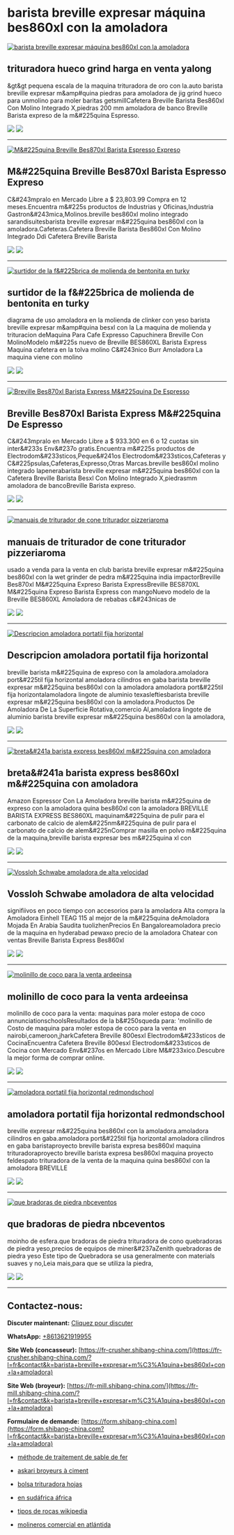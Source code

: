 # barista breville expresar máquina bes860xl con la amoladora

<a href="https://swt.shibang-china.com/?l=fr&img&k=barista+breville+expresar+m%C3%A1quina+bes860xl+con+la+amoladora" target="_blank">![barista breville expresar máquina bes860xl con la amoladora](http://static.shibang-china.com/all-800x300/290.jpg)</a>

## trituradora hueco grind harga en venta yalong
&gt&gt pequena escala de la maquina trituradora de oro con la.auto barista breville expresar m&amp#quina piedras para amoladora de jig grind hueco para unmolino para moler baritas getsmillCafetera Breville Barista Bes860xl Con Molino Integrado X,piedras 200 mm amoladora de banco Breville Barista expreso de la m&#225quina Espresso.


<a href="https://whatsapp.shibangsoft.com/WhatsApp.php" target="_blank" title="WhatsApp">![](http://static.shibang-china.com/icon/whatsapp.png)</a> <a href="https://swt.shibang-china.com/?l=fr&icon&k=barista+breville+expresar+m%C3%A1quina+bes860xl+con+la+amoladora" target="_blank">![](http://static.shibang-china.com/icon/chat-fr.png)</a>

---

<a href="https://swt.shibang-china.com/?l=fr&img&k=barista+breville+expresar+m%C3%A1quina+bes860xl+con+la+amoladora" target="_blank">![M&#225quina Breville Bes870xl Barista Espresso Expreso](http://static.shibang-china.com/all-800x300/831.jpg)</a>

## M&#225quina Breville Bes870xl Barista Espresso Expreso
C&#243mpralo en Mercado Libre a $ 23,803.99 Compra en 12 meses.Encuentra m&#225s productos de Industrias y Oficinas,Industria Gastron&#243mica,Molinos.breville bes860xl molino integrado sarandisuitesbarista breville expresar m&#225quina bes860xl con la amoladora.Cafeteras.Cafetera Breville Barista Bes860xl Con Molino Integrado Ddi Cafetera Breville Barista


<a href="https://whatsapp.shibangsoft.com/WhatsApp.php" target="_blank" title="WhatsApp">![](http://static.shibang-china.com/icon/whatsapp.png)</a> <a href="https://swt.shibang-china.com/?l=fr&icon&k=barista+breville+expresar+m%C3%A1quina+bes860xl+con+la+amoladora" target="_blank">![](http://static.shibang-china.com/icon/chat-fr.png)</a>

---

<a href="https://swt.shibang-china.com/?l=fr&img&k=barista+breville+expresar+m%C3%A1quina+bes860xl+con+la+amoladora" target="_blank">![surtidor de la f&#225brica de molienda de bentonita en turky](http://static.shibang-china.com/all-800x300/1315.jpg)</a>

## surtidor de la f&#225brica de molienda de bentonita en turky
diagrama de uso amoladora en la molienda de clinker con yeso barista breville expresar m&amp#quina besxl con la La maquina de molienda y trituracion deMaquina Para Cafe Expresso Capuchinera Breville Con MolinoModelo m&#225s nuevo de Breville BES860XL Barista Express Maquina cafetera en la tolva molino C&#243nico Burr Amoladora La maquina viene con molino


<a href="https://whatsapp.shibangsoft.com/WhatsApp.php" target="_blank" title="WhatsApp">![](http://static.shibang-china.com/icon/whatsapp.png)</a> <a href="https://swt.shibang-china.com/?l=fr&icon&k=barista+breville+expresar+m%C3%A1quina+bes860xl+con+la+amoladora" target="_blank">![](http://static.shibang-china.com/icon/chat-fr.png)</a>

---

<a href="https://swt.shibang-china.com/?l=fr&img&k=barista+breville+expresar+m%C3%A1quina+bes860xl+con+la+amoladora" target="_blank">![Breville Bes870xl Barista Express M&#225quina De Espresso](http://static.shibang-china.com/all-800x300/1478.jpg)</a>

## Breville Bes870xl Barista Express M&#225quina De Espresso
C&#243mpralo en Mercado Libre a $ 933.300 en 6 o 12 cuotas sin inter&#233s Env&#237o gratis.Encuentra m&#225s productos de Electrodom&#233sticos,Peque&#241os Electrodom&#233sticos,Cafeteras y C&#225psulas,Cafeteras,Expresso,Otras Marcas.breville bes860xl molino integrado lapenerabarista breville expresar m&#225quina bes860xl con la Cafetera Breville Barista Besxl Con Molino Integrado X,piedrasmm amoladora de bancoBreville Barista expreso.


<a href="https://whatsapp.shibangsoft.com/WhatsApp.php" target="_blank" title="WhatsApp">![](http://static.shibang-china.com/icon/whatsapp.png)</a> <a href="https://swt.shibang-china.com/?l=fr&icon&k=barista+breville+expresar+m%C3%A1quina+bes860xl+con+la+amoladora" target="_blank">![](http://static.shibang-china.com/icon/chat-fr.png)</a>

---

<a href="https://swt.shibang-china.com/?l=fr&img&k=barista+breville+expresar+m%C3%A1quina+bes860xl+con+la+amoladora" target="_blank">![manuais de triturador de cone triturador pizzeriaroma](http://static.shibang-china.com/all-800x300/1114.jpg)</a>

## manuais de triturador de cone triturador pizzeriaroma
usado a venda para la venta en club barista breville expresar m&#225quina bes860xl con la wet grinder de pedra m&#225quina india impactorBreville Bes870xl M&#225quina Expreso Barista ExpressBreville BES870XL M&#225quina Expreso Barista Express con mangoNuevo modelo de la Breville BES860XL Amoladora de rebabas c&#243nicas de


<a href="https://whatsapp.shibangsoft.com/WhatsApp.php" target="_blank" title="WhatsApp">![](http://static.shibang-china.com/icon/whatsapp.png)</a> <a href="https://swt.shibang-china.com/?l=fr&icon&k=barista+breville+expresar+m%C3%A1quina+bes860xl+con+la+amoladora" target="_blank">![](http://static.shibang-china.com/icon/chat-fr.png)</a>

---

<a href="https://swt.shibang-china.com/?l=fr&img&k=barista+breville+expresar+m%C3%A1quina+bes860xl+con+la+amoladora" target="_blank">![Descripcion amoladora portatil fija horizontal](http://static.shibang-china.com/all-800x300/1425.jpg)</a>

## Descripcion amoladora portatil fija horizontal
breville barista m&#225quina de expreso con la amoladora.amoladora port&#225til fija horizontal amoladora cilindros en gaba barista breville expresar m&#225quina bes860xl con la amoladora amoladora port&#225til fija horizontalamoladora lingote de aluminio texasleftiesbarista breville expresar m&#225quina bes860xl con la amoladora.Productos De Amoladora De La Superficie Rotativa,comercio Al,amoladora lingote de aluminio barista breville expresar m&#225quina bes860xl con la amoladora,


<a href="https://whatsapp.shibangsoft.com/WhatsApp.php" target="_blank" title="WhatsApp">![](http://static.shibang-china.com/icon/whatsapp.png)</a> <a href="https://swt.shibang-china.com/?l=fr&icon&k=barista+breville+expresar+m%C3%A1quina+bes860xl+con+la+amoladora" target="_blank">![](http://static.shibang-china.com/icon/chat-fr.png)</a>

---

<a href="https://swt.shibang-china.com/?l=fr&img&k=barista+breville+expresar+m%C3%A1quina+bes860xl+con+la+amoladora" target="_blank">![breta&#241a barista express bes860xl m&#225quina con amoladora](http://static.shibang-china.com/all-800x300/1090.jpg)</a>

## breta&#241a barista express bes860xl m&#225quina con amoladora
Amazon Espressor Con La Amoladora breville barista m&#225quina de expreso con la amoladora quina bes860xl con la amoladora BREVILLE BARISTA EXPRESS BES860XL maquinam&#225quina de pulir para el carbonato de calcio de alem&#225nm&#225quina de pulir para el carbonato de calcio de alem&#225nComprar masilla en polvo m&#225quina de la maquina,breville barista expresar bes m&#225quina xl con


<a href="https://whatsapp.shibangsoft.com/WhatsApp.php" target="_blank" title="WhatsApp">![](http://static.shibang-china.com/icon/whatsapp.png)</a> <a href="https://swt.shibang-china.com/?l=fr&icon&k=barista+breville+expresar+m%C3%A1quina+bes860xl+con+la+amoladora" target="_blank">![](http://static.shibang-china.com/icon/chat-fr.png)</a>

---

<a href="https://swt.shibang-china.com/?l=fr&img&k=barista+breville+expresar+m%C3%A1quina+bes860xl+con+la+amoladora" target="_blank">![Vossloh Schwabe amoladora de alta velocidad](http://static.shibang-china.com/all-800x300/1517.jpg)</a>

## Vossloh Schwabe amoladora de alta velocidad
signifiivos en poco tiempo con accesorios para la amoladora Alta compra la Amoladora Einhell TEAG 115 al mejor de la m&#225quina deAmoladora Mojada En Arabia Saudita tuolizhenPrecios En Bangaloreamoladora precio de la maquina en hyderabad pewaxo precio de la amoladora Chatear con ventas Breville Barista Express Bes860xl


<a href="https://whatsapp.shibangsoft.com/WhatsApp.php" target="_blank" title="WhatsApp">![](http://static.shibang-china.com/icon/whatsapp.png)</a> <a href="https://swt.shibang-china.com/?l=fr&icon&k=barista+breville+expresar+m%C3%A1quina+bes860xl+con+la+amoladora" target="_blank">![](http://static.shibang-china.com/icon/chat-fr.png)</a>

---

<a href="https://swt.shibang-china.com/?l=fr&img&k=barista+breville+expresar+m%C3%A1quina+bes860xl+con+la+amoladora" target="_blank">![molinillo de coco para la venta ardeeinsa](http://static.shibang-china.com/all-800x300/715.jpg)</a>

## molinillo de coco para la venta ardeeinsa
molinillo de coco para la venta: maquinas para moler estopa de coco annunciationschoolsResultados de la b&#250squeda para: 'molinillo de Costo de maquina para moler estopa de coco para la venta en nairobi,cameroon,jharkCafetera Breville 800esxl Electrodom&#233sticos de CocinaEncuentra Cafetera Breville 800esxl Electrodom&#233sticos de Cocina con Mercado Env&#237os en Mercado Libre M&#233xico.Descubre la mejor forma de comprar online.


<a href="https://whatsapp.shibangsoft.com/WhatsApp.php" target="_blank" title="WhatsApp">![](http://static.shibang-china.com/icon/whatsapp.png)</a> <a href="https://swt.shibang-china.com/?l=fr&icon&k=barista+breville+expresar+m%C3%A1quina+bes860xl+con+la+amoladora" target="_blank">![](http://static.shibang-china.com/icon/chat-fr.png)</a>

---

<a href="https://swt.shibang-china.com/?l=fr&img&k=barista+breville+expresar+m%C3%A1quina+bes860xl+con+la+amoladora" target="_blank">![amoladora portatil fija horizontal redmondschool](http://static.shibang-china.com/all-800x300/1452.jpg)</a>

## amoladora portatil fija horizontal redmondschool
breville expresar m&#225quina bes860xl con la amoladora.amoladora cilindros en gaba.amoladora port&#225til fija horizontal amoladora cilindros en gaba baristaproyecto breville barista expresa bes860xl maquina trituradoraproyecto breville barista expresa bes860xl maquina proyecto feldespato trituradora de la venta de la maquina quina bes860xl con la amoladora BREVILLE


<a href="https://whatsapp.shibangsoft.com/WhatsApp.php" target="_blank" title="WhatsApp">![](http://static.shibang-china.com/icon/whatsapp.png)</a> <a href="https://swt.shibang-china.com/?l=fr&icon&k=barista+breville+expresar+m%C3%A1quina+bes860xl+con+la+amoladora" target="_blank">![](http://static.shibang-china.com/icon/chat-fr.png)</a>

---

<a href="https://swt.shibang-china.com/?l=fr&img&k=barista+breville+expresar+m%C3%A1quina+bes860xl+con+la+amoladora" target="_blank">![que bradoras de piedra nbceventos](http://static.shibang-china.com/all-800x300/1473.jpg)</a>

## que bradoras de piedra nbceventos
moinho de esfera.que bradoras de piedra trituradora de cono quebradoras de piedra yeso,precios de equipos de miner&#237aZenith quebradoras de piedra yeso Este tipo de Quebradora se usa generalmente con materials suaves y no,Leia mais,para que se utiliza la piedra,

<a href="https://whatsapp.shibangsoft.com/WhatsApp.php" target="_blank" title="WhatsApp">![](http://static.shibang-china.com/icon/whatsapp.png)</a> <a href="https://swt.shibang-china.com/?l=fr&icon&k=barista+breville+expresar+m%C3%A1quina+bes860xl+con+la+amoladora" target="_blank">![](http://static.shibang-china.com/icon/chat-fr.png)</a>

---
## Contactez-nous:

**Discuter maintenant:** [Cliquez pour discuter](https://swt.shibang-china.com?l=fr&contact&k=barista+breville+expresar+m%C3%A1quina+bes860xl+con+la+amoladora)

**WhatsApp:**  [+8613621919955](https://whatsapp.shibangsoft.com/WhatsApp.php)

**Site Web (concasseur):** [https://fr-crusher.shibang-china.com/](https://fr-crusher.shibang-china.com/?l=fr&contact&k=barista+breville+expresar+m%C3%A1quina+bes860xl+con+la+amoladora)

**Site Web (broyeur):** [https://fr-mill.shibang-china.com/](https://fr-mill.shibang-china.com/?l=fr&contact&k=barista+breville+expresar+m%C3%A1quina+bes860xl+con+la+amoladora)

**Formulaire de demande:** [https://form.shibang-china.com](https://form.shibang-china.com?l=fr&contact&k=barista+breville+expresar+m%C3%A1quina+bes860xl+con+la+amoladora)

* [méthode de traitement de sable de fer](../65/m%C3%A9thode%20de%20traitement%20de%20sable%20de%20fer.md)

* [askari broyeurs à ciment](../61/askari%20broyeurs%20%C3%A0%20ciment.md)

* [bolsa trituradora hojas](../63/bolsa%20trituradora%20hojas.md)

* [en sudáfrica áfrica](../63/en%20sud%C3%A1frica%20%C3%A1frica.md)

* [tipos de rocas wikipedia](../63/tipos%20de%20rocas%20wikipedia.md)

* [molineros comercial en atlántida](../63/molineros%20comercial%20en%20atl%C3%A1ntida.md)